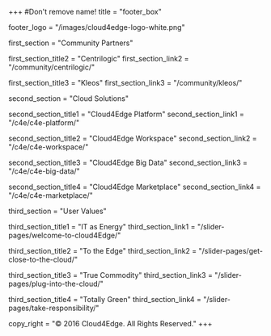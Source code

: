 +++
#Don't remove name!
title = "footer_box"

footer_logo = "/images/cloud4edge-logo-white.png"

first_section = "Community Partners"

first_section_title2 = "Centrilogic"
first_section_link2 = "/community/centrilogic/"

first_section_title3 = "Kleos"
first_section_link3 = "/community/kleos/"

second_section = "Cloud Solutions"

second_section_title1 = "Cloud4Edge Platform"
second_section_link1 = "/c4e/c4e-platform/"

second_section_title2 = "Cloud4Edge Workspace"
second_section_link2 = "/c4e/c4e-workspace/"

second_section_title3 = "Cloud4Edge Big Data"
second_section_link3 = "/c4e/c4e-big-data/"

second_section_title4 = "Cloud4Edge Marketplace"
second_section_link4 = "/c4e/c4e-marketplace/"


third_section = "User Values"

third_section_title1 = "IT as Energy"
third_section_link1 = "/slider-pages/welcome-to-cloud4Edge/"

third_section_title2 = "To the Edge"
third_section_link2 = "/slider-pages/get-close-to-the-cloud/"

third_section_title3 = "True Commodity"
third_section_link3 = "/slider-pages/plug-into-the-cloud/"

third_section_title4 = "Totally Green"
third_section_link4 = "/slider-pages/take-responsibility/"


copy_right = "© 2016 Cloud4Edge. All Rights Reserved."
+++